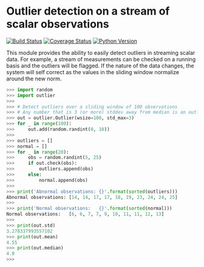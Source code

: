 # Outlier detection on a stream of scalar observations

[![Build Status](https://travis-ci.org/christianreimer/outlier.svg?branch=master)](https://travis-ci.org/christianreimer/outlier)  [![Coverage Status](https://coveralls.io/repos/github/christianreimer/outlier/badge.svg?branch=master)](https://coveralls.io/github/christianreimer/outlier?branch=master)  [![Python Version](https://img.shields.io/badge/python-3.6-blue.svg)](https://img.shields.io/badge/python-3.6-blue.svg)

This module provides the ability to easily detect outliers in streaming scalar data. For example, a stream of measurements can be checked on a running basis and the outliers will be flagged. If the nature of the data changes, the system will self correct as the values in the sliding window normalize around the new norm.

```python
>>> import random
>>> import outlier
>>>
>>> # Detect outliers over a sliding window of 100 observations
>>> # Any number that is 3 (or more) stddev away from median is an outlier
>>> out = outlier.Outlier(wsize=100, std_max=3)
>>> for _ in range(100):
>>>     out.add(random.randint(0, 10))
>>>
>>> outliers = []
>>> normal = []
>>> for _ in range(20):
>>>     obs = random.randint(5, 25)
>>>     if out.check(obs):
>>>         outliers.append(obs)
>>>     else:
>>>         normal.append(obs)
>>>
>>> print('Abnormal observations: {}'.format(sorted(outliers)))
Abnormal observations: [14, 14, 17, 17, 18, 19, 23, 24, 24, 25]
>>>
>>> print('Normal observations:   {}'.format(sorted(normal)))
Normal observations:   [6, 6, 7, 7, 9, 10, 11, 11, 12, 13]
>>>
>>> print(out.std)
3.278337993557102
>>> print(out.mean)
4.55
>>> print(out.median)
4.0
>>>


```


